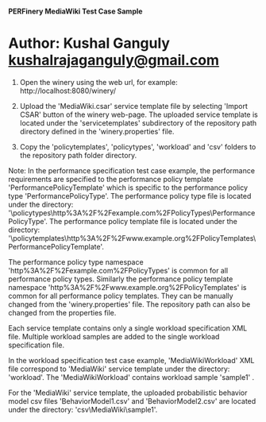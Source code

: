 #### PERFinery MediaWiki Test Case Sample ####

# Author: Kushal Ganguly <kushalrajaganguly@gmail.com>

1. Open the winery using the web url, for example: http://localhost:8080/winery/

2. Upload the 'MediaWiki.csar' service template file by selecting 'Import CSAR' button of the winery web-page.
The uploaded service template is located under the 'servicetemplates' subdirectory of the repository path directory defined in the 'winery.properties' file. 

3. Copy the 'policytemplates', 'policytypes', 'workload' and 'csv' folders to the repository path folder directory.

Note:
In the performance specification test case example, the performance requirements are specified to the performance policy template 
'PerformancePolicyTemplate' which is specific to the performance policy type 'PerformancePolicyType'.
The performance policy type file is located under the directory: '\policytypes\http%3A%2F%2Fexample.com%2FPolicyTypes\PerformancePolicyType'.
The performance policy template file is located under the directory: '\policytemplates\http%3A%2F%2Fwww.example.org%2FPolicyTemplates\PerformancePolicyTemplate'.

The performance policy type namespace 'http%3A%2F%2Fexample.com%2FPolicyTypes' is common for all performance policy types.
Similarly the performance policy template namespace 'http%3A%2F%2Fwww.example.org%2FPolicyTemplates' is common for all performance policy templates.
They can be manually changed from the 'winery.properties' file. The repository path can also be changed from the properties file.

Each service template contains only a single workload specification XML file. Multiple workload samples are added to the single workload specification file.

In the workload specification test case example, 'MediaWikiWorkload' XML file correspond to 'MediaWiki' service template 
under the directory: 'workload'. The 'MediaWikiWorkload' contains workload sample 'sample1' .

For the 'MediaWiki' service template, the uploaded probabilistic behavior model csv files 'BehaviorModel1.csv' and 'BehaviorModel2.csv' are located 
under the directory: 'csv\MediaWiki\sample1'.
